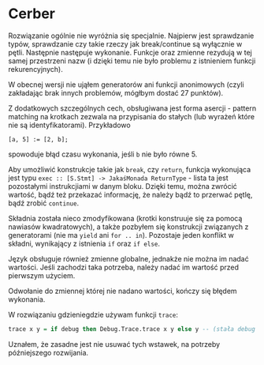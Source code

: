 # Cerber
Rozwiązanie ogólnie nie wyróżnia się specjalnie. Najpierw jest sprawdzanie typów, sprawdzanie czy takie rzeczy jak break/continue są wyłącznie w pętli. Następnie następuje wykonanie.
Funkcje oraz zmienne rezydują w tej samej przestrzeni nazw (i dzięki temu nie było problemu z istnieniem funkcji rekurencyjnych).

W obecnej wersji nie ująłem generatorów ani funkcji anonimowych (czyli zakładając brak innych problemów, mógłbym dostać 27 punktów).

Z dodatkowych szczególnych cech, obsługiwana jest forma asercji - pattern matching na krotkach zezwala na przypisania do stałych (lub wyrażeń które nie są identyfikatorami).
Przykładowo
```
[a, 5] := [2, b];
```
spowoduje błąd czasu wykonania, jeśli `b` nie było równe 5.

Aby umożliwić konstrukcje takie jak `break`, czy `return`, funkcja wykonująca jest typu `exec :: [S.Stmt] -> JakaśMonada ReturnType` - lista ta jest pozostałymi instrukcjiami w danym bloku. Dzięki temu, można zwrócić wartość, bądź też przekazać informację, że należy bądź to przerwać pętlę, bądź zrobić `continue`.

Składnia została nieco zmodyfikowana (krotki konstruuje się za pomocą nawiasów kwadratowych), a także pozbyłem się konstrukcji związanych z generatorami (nie ma `yield` ani `for .. in`). Pozostaje jeden konflikt w składni, wynikający z istnienia `if` oraz `if else`.

Język obsługuje również zmienne globalne, jednakże nie można im nadać wartości. Jeśli zachodzi taka potrzeba, należy nadać im wartość przed pierwszym użyciem.

Odwołanie do zmiennej której nie nadano wartości, kończy się błędem wykonania.

W rozwiązaniu gdzieniegdzie używam funkcji `trace`:
```haskell
trace x y = if debug then Debug.Trace.trace x y else y -- (stała debug jest ustawiana wyżej)
```
Uznałem, że zasadne jest nie usuwać tych wstawek, na potrzeby późniejszego rozwijania.
